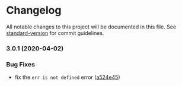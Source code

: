 # Changelog

All notable changes to this project will be documented in this file. See [standard-version](https://github.com/conventional-changelog/standard-version) for commit guidelines.

### 3.0.1 (2020-04-02)


### Bug Fixes

* fix the `err is not defined` error ([a524e45](https://github.com/mole-inc/lqip-loader/commit/a524e45b21770ee315aad072b38ba5b9b936f29b))
